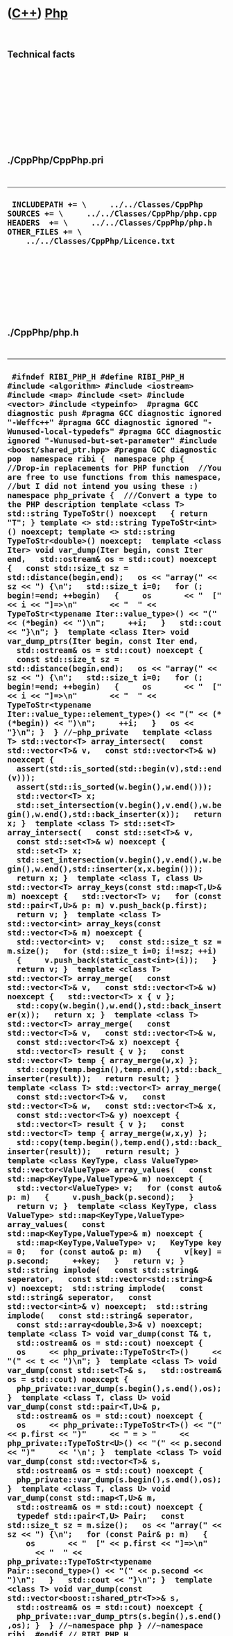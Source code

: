 



 

 

 

 

 

([C++](Cpp.htm)) [Php](CppPhp.htm)
==================================

 

Technical facts
---------------

 

 

 

 

 

 

./CppPhp/CppPhp.pri
-------------------

 

  --------------------------------------------------------------------------------------------------------------------------------------------------------------------------------------------------
  ` INCLUDEPATH += \     ../../Classes/CppPhp  SOURCES += \     ../../Classes/CppPhp/php.cpp  HEADERS  += \     ../../Classes/CppPhp/php.h  OTHER_FILES += \     ../../Classes/CppPhp/Licence.txt`
  --------------------------------------------------------------------------------------------------------------------------------------------------------------------------------------------------

 

 

 

 

 

./CppPhp/php.h
--------------

 

  ---------------------------------------------------------------------------------------------------------------------------------------------------------------------------------------------------------------------------------------------------------------------------------------------------------------------------------------------------------------------------------------------------------------------------------------------------------------------------------------------------------------------------------------------------------------------------------------------------------------------------------------------------------------------------------------------------------------------------------------------------------------------------------------------------------------------------------------------------------------------------------------------------------------------------------------------------------------------------------------------------------------------------------------------------------------------------------------------------------------------------------------------------------------------------------------------------------------------------------------------------------------------------------------------------------------------------------------------------------------------------------------------------------------------------------------------------------------------------------------------------------------------------------------------------------------------------------------------------------------------------------------------------------------------------------------------------------------------------------------------------------------------------------------------------------------------------------------------------------------------------------------------------------------------------------------------------------------------------------------------------------------------------------------------------------------------------------------------------------------------------------------------------------------------------------------------------------------------------------------------------------------------------------------------------------------------------------------------------------------------------------------------------------------------------------------------------------------------------------------------------------------------------------------------------------------------------------------------------------------------------------------------------------------------------------------------------------------------------------------------------------------------------------------------------------------------------------------------------------------------------------------------------------------------------------------------------------------------------------------------------------------------------------------------------------------------------------------------------------------------------------------------------------------------------------------------------------------------------------------------------------------------------------------------------------------------------------------------------------------------------------------------------------------------------------------------------------------------------------------------------------------------------------------------------------------------------------------------------------------------------------------------------------------------------------------------------------------------------------------------------------------------------------------------------------------------------------------------------------------------------------------------------------------------------------------------------------------------------------------------------------------------------------------------------------------------------------------------------------------------------------------------------------------------------------------------------------------------------------------------------------------------------------------------------------------------------------------------------------------------------------------------------------------------------------------------------------------------------------------------------------------------------------------------------------------------------------------------------------------------------------------------------------------------------------------------------------------------------------------------------------------------------------------------------------------------------------------------------------------------------------------------------------------------------------------------------------------------------------------------------------------------------------------------------------------------------------------------------------------------------------------------------------------------------------------------------------------------------------------------------------------------------------------------------------------------------------------------------------------------------------------------------------------------------------------------------------------------------------------------------------------------------------------------------------------------------------------------------------------------------------------------------------------------------------------------------------------------------------------------------------------------------------------------------------------------------------------------------------------------------------
  ` #ifndef RIBI_PHP_H #define RIBI_PHP_H  #include <algorithm> #include <iostream> #include <map> #include <set> #include <vector> #include <typeinfo>  #pragma GCC diagnostic push #pragma GCC diagnostic ignored "-Weffc++" #pragma GCC diagnostic ignored "-Wunused-local-typedefs" #pragma GCC diagnostic ignored "-Wunused-but-set-parameter" #include <boost/shared_ptr.hpp> #pragma GCC diagnostic pop  namespace ribi {  namespace php {  //Drop-in replacements for PHP function  //You are free to use functions from this namespace, //but I did not intend you using these :) namespace php_private {  ///Convert a type to the PHP description template <class T> std::string TypeToStr() noexcept   { return "T"; } template <> std::string TypeToStr<int>() noexcept; template <> std::string TypeToStr<double>() noexcept;  template <class Iter> void var_dump(Iter begin, const Iter end,   std::ostream& os = std::cout) noexcept {   const std::size_t sz = std::distance(begin,end);   os << "array(" << sz << ") {\n";   std::size_t i=0;   for (; begin!=end; ++begin)   {     os       << "  [" << i << "]=>\n"       << "  " << TypeToStr<typename Iter::value_type>() << "(" << (*begin) << ")\n";     ++i;   }   std::cout << "}\n"; }  template <class Iter> void var_dump_ptrs(Iter begin, const Iter end,   std::ostream& os = std::cout) noexcept {   const std::size_t sz = std::distance(begin,end);   os << "array(" << sz << ") {\n";   std::size_t i=0;   for (; begin!=end; ++begin)   {     os       << "  [" << i << "]=>\n"       << "  " << TypeToStr<typename Iter::value_type::element_type>() << "(" << (*(*begin)) << ")\n";     ++i;   }   os << "}\n"; }  } //~php_private   template <class T> std::vector<T> array_intersect(   const std::vector<T>& v,   const std::vector<T>& w) noexcept {   assert(std::is_sorted(std::begin(v),std::end(v)));   assert(std::is_sorted(w.begin(),w.end()));   std::vector<T> x;   std::set_intersection(v.begin(),v.end(),w.begin(),w.end(),std::back_inserter(x));   return x; }  template <class T> std::set<T> array_intersect(   const std::set<T>& v,   const std::set<T>& w) noexcept {   std::set<T> x;   std::set_intersection(v.begin(),v.end(),w.begin(),w.end(),std::inserter(x,x.begin()));   return x; }  template <class T, class U> std::vector<T> array_keys(const std::map<T,U>& m) noexcept {   std::vector<T> v;   for (const std::pair<T,U>& p: m) v.push_back(p.first);   return v; }  template <class T> std::vector<int> array_keys(const std::vector<T>& m) noexcept {   std::vector<int> v;   const std::size_t sz = m.size();   for (std::size_t i=0; i!=sz; ++i)   {     v.push_back(static_cast<int>(i));   }   return v; }  template <class T> std::vector<T> array_merge(   const std::vector<T>& v,   const std::vector<T>& w) noexcept {   std::vector<T> x { v };   std::copy(w.begin(),w.end(),std::back_inserter(x));   return x; }  template <class T> std::vector<T> array_merge(   const std::vector<T>& v,   const std::vector<T>& w,   const std::vector<T>& x) noexcept {   std::vector<T> result { v };   const std::vector<T> temp { array_merge(w,x) };   std::copy(temp.begin(),temp.end(),std::back_inserter(result));   return result; }  template <class T> std::vector<T> array_merge(   const std::vector<T>& v,   const std::vector<T>& w,   const std::vector<T>& x,   const std::vector<T>& y) noexcept {   std::vector<T> result { v };   const std::vector<T> temp { array_merge(w,x,y) };   std::copy(temp.begin(),temp.end(),std::back_inserter(result));   return result; }  template <class KeyType, class ValueType> std::vector<ValueType> array_values(   const std::map<KeyType,ValueType>& m) noexcept {   std::vector<ValueType> v;   for (const auto& p: m)   {     v.push_back(p.second);   }   return v; }  template <class KeyType, class ValueType> std::map<KeyType,ValueType> array_values(   const std::map<KeyType,ValueType>& m) noexcept {   std::map<KeyType,ValueType> v;   KeyType key = 0;   for (const auto& p: m)   {     v[key] = p.second;     ++key;   }   return v; }  std::string implode(   const std::string& seperator,   const std::vector<std::string>& v) noexcept;  std::string implode(   const std::string& seperator,   const std::vector<int>& v) noexcept;  std::string implode(   const std::string& seperator,   const std::array<double,3>& v) noexcept;  template <class T> void var_dump(const T& t,   std::ostream& os = std::cout) noexcept {   os     << php_private::TypeToStr<T>()     << "(" << t << ")\n"; }  template <class T> void var_dump(const std::set<T>& s,   std::ostream& os = std::cout) noexcept {   php_private::var_dump(s.begin(),s.end(),os); }  template <class T, class U> void var_dump(const std::pair<T,U>& p,   std::ostream& os = std::cout) noexcept {   os     << php_private::TypeToStr<T>() << "(" << p.first << ")"     << " = > "     << php_private::TypeToStr<U>() << "(" << p.second << ")"     << '\n'; }  template <class T> void var_dump(const std::vector<T>& s,   std::ostream& os = std::cout) noexcept {   php_private::var_dump(s.begin(),s.end(),os); }  template <class T, class U> void var_dump(const std::map<T,U>& m,   std::ostream& os = std::cout) noexcept {   typedef std::pair<T,U> Pair;   const std::size_t sz = m.size();   os << "array(" << sz << ") {\n";   for (const Pair& p: m)   {     os       << "  [" << p.first << "]=>\n"       << "  " << php_private::TypeToStr<typename Pair::second_type>() << "(" << p.second << ")\n";   }   std::cout << "}\n"; }  template <class T> void var_dump(const std::vector<boost::shared_ptr<T>>& s,   std::ostream& os = std::cout) noexcept {   php_private::var_dump_ptrs(s.begin(),s.end(),os); }  } //~namespace php } //~namespace ribi  #endif // RIBI_PHP_H`
  ---------------------------------------------------------------------------------------------------------------------------------------------------------------------------------------------------------------------------------------------------------------------------------------------------------------------------------------------------------------------------------------------------------------------------------------------------------------------------------------------------------------------------------------------------------------------------------------------------------------------------------------------------------------------------------------------------------------------------------------------------------------------------------------------------------------------------------------------------------------------------------------------------------------------------------------------------------------------------------------------------------------------------------------------------------------------------------------------------------------------------------------------------------------------------------------------------------------------------------------------------------------------------------------------------------------------------------------------------------------------------------------------------------------------------------------------------------------------------------------------------------------------------------------------------------------------------------------------------------------------------------------------------------------------------------------------------------------------------------------------------------------------------------------------------------------------------------------------------------------------------------------------------------------------------------------------------------------------------------------------------------------------------------------------------------------------------------------------------------------------------------------------------------------------------------------------------------------------------------------------------------------------------------------------------------------------------------------------------------------------------------------------------------------------------------------------------------------------------------------------------------------------------------------------------------------------------------------------------------------------------------------------------------------------------------------------------------------------------------------------------------------------------------------------------------------------------------------------------------------------------------------------------------------------------------------------------------------------------------------------------------------------------------------------------------------------------------------------------------------------------------------------------------------------------------------------------------------------------------------------------------------------------------------------------------------------------------------------------------------------------------------------------------------------------------------------------------------------------------------------------------------------------------------------------------------------------------------------------------------------------------------------------------------------------------------------------------------------------------------------------------------------------------------------------------------------------------------------------------------------------------------------------------------------------------------------------------------------------------------------------------------------------------------------------------------------------------------------------------------------------------------------------------------------------------------------------------------------------------------------------------------------------------------------------------------------------------------------------------------------------------------------------------------------------------------------------------------------------------------------------------------------------------------------------------------------------------------------------------------------------------------------------------------------------------------------------------------------------------------------------------------------------------------------------------------------------------------------------------------------------------------------------------------------------------------------------------------------------------------------------------------------------------------------------------------------------------------------------------------------------------------------------------------------------------------------------------------------------------------------------------------------------------------------------------------------------------------------------------------------------------------------------------------------------------------------------------------------------------------------------------------------------------------------------------------------------------------------------------------------------------------------------------------------------------------------------------------------------------------------------------------------------------------------------------------------------------------------------------------------------------

 

 

 

 

 

./CppPhp/php.cpp
----------------

 

  ---------------------------------------------------------------------------------------------------------------------------------------------------------------------------------------------------------------------------------------------------------------------------------------------------------------------------------------------------------------------------------------------------------------------------------------------------------------------------------------------------------------------------------------------------------------------------------------------------------------------------------------------------------------------------------------------------------------------------------------------------------------------------------------------------------------------------------------------------------------------------------------------------------------------------------------------------------------------------------------------------------------------------------------------------------------------------------------------------------------------------------------------------------------------------------------------------------------------------------------------------------------------------------------------------------------------------------------------------------------------------------------------------------------------------------------------------------------------------
  ` #pragma GCC diagnostic push #pragma GCC diagnostic ignored "-Weffc++" #pragma GCC diagnostic ignored "-Wunused-local-typedefs" #include "php.h"  #include <cassert> #include <iomanip>  #include <boost/lexical_cast.hpp> #pragma GCC diagnostic pop  std::string ribi::php::implode(   const std::string& seperator,   const std::vector<std::string>& v) noexcept {   std::string s;   if (v.empty()) return s;   s += v[0];   const std::size_t sz = v.size();   for (std::size_t i=1; i!=sz; ++i)   {     s += seperator + v[i];   }   return s; }  std::string ribi::php::implode(   const std::string& seperator,   const std::vector<int>& v) noexcept {   std::stringstream s;   s << std::setprecision(17);    if (v.empty()) return s.str();   s << v[0];   const std::size_t sz = v.size();   for (std::size_t i=1; i!=sz; ++i)   {     s << seperator << v[i];   }   return s.str(); }  std::string ribi::php::implode(   const std::string& seperator,   const std::array<double,3>& v) noexcept {   std::string s;   if (v.empty()) return s;   s += boost::lexical_cast<std::string>(v[0]);   const std::size_t sz = v.size();   for (std::size_t i=1; i!=sz; ++i)   {     s += seperator + boost::lexical_cast<std::string>(v[i]);   }   return s; }  template <> std::string   ribi::php::php_private::TypeToStr<int>() noexcept { return "int"; } template <> std::string   ribi::php::php_private::TypeToStr<double>() noexcept { return "float"; }`
  ---------------------------------------------------------------------------------------------------------------------------------------------------------------------------------------------------------------------------------------------------------------------------------------------------------------------------------------------------------------------------------------------------------------------------------------------------------------------------------------------------------------------------------------------------------------------------------------------------------------------------------------------------------------------------------------------------------------------------------------------------------------------------------------------------------------------------------------------------------------------------------------------------------------------------------------------------------------------------------------------------------------------------------------------------------------------------------------------------------------------------------------------------------------------------------------------------------------------------------------------------------------------------------------------------------------------------------------------------------------------------------------------------------------------------------------------------------------------------

 

 

 

 

 





 




This page has been created by the [tool](Tools.htm)
[CodeToHtml](ToolCodeToHtml.htm)
